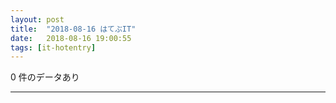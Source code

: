 ```yaml
---
layout: post
title:  "2018-08-16 はてぶIT"
date:   2018-08-16 19:00:55
tags: [it-hotentry]
---
```

0 件のデータあり

<hr>
